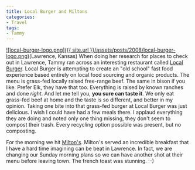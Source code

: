 ```yaml
---
title: Local Burger and Miltons
categories:
- Travel
tags:
- Tammy
---
```


[![local-burger-logo.png]({{ site.url }}/assets/posts/2008/local-burger-logo.png)](http://www.localburger.com/)(Lawrence, Kansas) When doing her research for places to check out in Lawrence, Tammy ran across an interesting restaurant called [Local Burger](http://www.localburger.com/). Local Burger is attempting to create an "old school" fast food experience based entirely on local food sourcing and organic products. The menu is grass-fed locally raised free-range beef. The same in bison if you like. Prefer Elk, they have that too. Everything is raised by known ranches and done _right_.
And let me tell you, **you sure can taste it**. We only eat grass-fed beef at home and the taste is so different, and better in my opinion. Taking one bite into that grass-fed burger at Local Burger was just delicious. I wish I could have had a few meals there. I applaud everything they are doing and noted only one thing missing, they don't seem to compost their trash. Every recycling option possible was present, but no composting.

For the morning we hit [Milton's](http://www.lawrence.com/places/miltons/). Milton's served an incredible breakfast that I have a hard time imagining can be beat in Lawrence. In fact, we are changing our Sunday morning plans so we can have another shot at their menu before leaving town. The french toast was stunning. :-)
